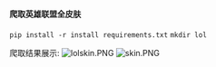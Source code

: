 #### 爬取英雄联盟全皮肤

`pip install -r install requirements.txt`
`mkdir lol`


爬取结果展示:
![lolskin.PNG](https://upload-images.jianshu.io/upload_images/10915849-ad4f52895a5fbb80.PNG?imageMogr2/auto-orient/strip%7CimageView2/2/w/1240)
![skin.PNG](https://upload-images.jianshu.io/upload_images/10915849-c76d9e6c5e9a619a.PNG?imageMogr2/auto-orient/strip%7CimageView2/2/w/1240)